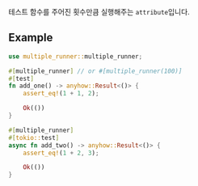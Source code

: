 테스트 함수를 주어진 횟수만큼 실행해주는 `attribute`입니다.

## Example

```rust
use multiple_runner::multiple_runner;

#[multiple_runner] // or #[multiple_runner(100)]
#[test]
fn add_one() -> anyhow::Result<()> {
    assert_eq!(1 + 1, 2);

    Ok(())
}

#[multiple_runner]
#[tokio::test]
async fn add_two() -> anyhow::Result<()> {
    assert_eq!(1 + 2, 3);

    Ok(())
}
```
